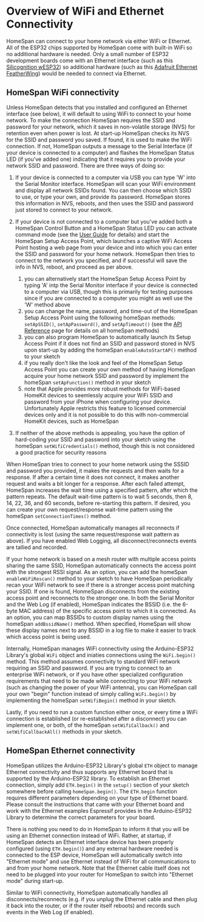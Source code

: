 # Overview of WiFi and Ethernet Connectivity

HomeSpan can connect to your home network via either WiFi or Ethernet. All of the ESP32 chips supported by HomeSpan come with built-in WiFi so no additional hardware is needed. Only a small number of ESP32 development boards come with an Ethernet interface (such as this [Silicognition wESP32](https://wesp32.com)) so additional hardware (such as this [Adafruit Ethernet FeatherWing](https://www.adafruit.com/product/3201)) would be needed to connect via Ethernet.

## HomeSpan WiFi connectivity

Unless HomeSpan detects that you installed and configured an Ethernet interface (see below), it will default to using WiFi to connect to your home network.  To make the connection HomeSpan requires the SSID and password for your network, which it saves in non-volatile storage (NVS) for retention even when power is lost.  At start-up HomeSpan checks its NVS for the SSID and password you saved.  If found, it is used to make the WiFi connection.  If not, HomeSpan outputs a message to the Serial Interface (if your device is connected to a computer) and flashes the HomeSpan Status LED (if you've added one) indicating that it requires you to provide your network SSID and password.  There are three ways of doing so:

1. If your device is connected to a computer via USB you can type 'W' into the Serial Monitor interface.  HomeSpan will scan your WiFi environment and display all network SSIDs found.  You can then choose which SSID to use, or type your own, and provide its password.  HomeSpan stores this information in NVS, reboots, and then uses the SSID and password just stored to connect to your network.

1. If your device is not connected to a computer but you've added both a HomeSpan Control Button and a HomeSpan Status LED you can activate command mode (see the [User Guide](UserGuide.md) for details) and start the HomeSpan Setup Access Point, which launches a captive WiFi Access Point hosting a web page from your device and into which you can enter the SSID and password for your home network.  HomeSpan then tries to connect to the network you specified, and if successful will save the info in NVS, reboot, and proceed as per above.   
    1. you can alternatively start the HomeSpan Setup Access Point by typing 'A' intp the Serial Monitor interface if your device is connected to a computer via USB, though this is primarily for testing purposes since if you are connected to a computer you might as well use the 'W' method above
    1. you can change the name, password, and time-out of the HomeSpan Setup Access Point using the following homeSpan methods: `setApSSID()`, `setApPassword()`, and `setApTimeout()` (see the [API Reference](Reference.md) page for details on all homeSpan methods)
    1. you can also program HomeSpan to automatically launch its Setup Access Point if it does not find an SSID and password stored in NVS upon start-up by adding the homeSpan `enableAutoStartAP()` method to your sketch
    1. if you really don't like the look and feel of the HomeSpan Setup Access Point you can create your own method of having HomeSpan acquire your home network SSID and password by implement the homeSpan `setApFunction()` method in your sketch
    1. note that Apple provides more robust methods for WiFi-based HomeKit devices to seemlessly acquire your WiFi SSID and password from your iPhone when configuring your device.  Unfortunately Apple restricts this feature to licensed commercial devices only and it is not possible to do this with non-commercial HomeKit devices, such as HomeSpan
    
1. If neither of the above methods is appealing, you have the option of hard-coding your SSID and password into your sketch using the homeSpan `setWifiCredentials()` method, though this is not considered a good practice for security reasons

When HomeSpan tries to connect to your home network using the SSSID and password you provided, it makes the requests and then waits for a response.  If after a certain time it does not connect, it makes another request and waits a bit longer for a response.  After each failed attempt, HomeSpan increases the wait time using a specified pattern, after which the pattern repeats.  The default wait-time pattern is to wait 5 seconds, then 8, 14, 22, 36, and 60 seconds, before re-starting this pattern.  If desired, you can create your own request/response wait-time pattern using the homeSpan `setConnectionTimes()` method.

Once connected, HomeSpan automatically manages all reconnects if connectivity is lost (using the same request/response wait pattern as above).  If you have enabled Web Logging, all disconnect/reconnects events are tallied and recorded.

If your home network is based on a mesh router with multiple access points sharing the same SSID, HomeSpan automatically connects the access point with the strongest RSSI signal.  As an option, you can add the homeSpan `enableWiFiRescan()` method to your sketch to have HomeSpan periodically recan your WiFi network to see if there is a stronger access point matching your SSID.  If one is found, HonmeSpan disconnects from the existing access point and reconnects to the stronger one.  In both the Serial Monitor and the Web Log (if enabled), HomeSpan indicates the BSSID (i.e. the 6-byte MAC address) of the specific access point to which it is connected.  As an option, you can map BSSIDs to custom display names using the homeSpan `addBssidName()` method.  When specified, HomeSpan will show these display names next to any BSSID in a log file to make it easier to track which access point is being used.

Internally, HomeSpan manages WiFi connectivity using the Arduino-ESP32 Library's global `WiFi` object and iniaties connections using the `WiFi.begin()` method.  This method assumes connectivity to standard WiFi network requiring an SSID and password.  If you are trying to connect to an enterprise WiFi network, or if you have other specialized configuration requirements that need to be made while connecting to your WiFi network (such as changing the power of your WiFi antenna), you can HomeSpan call your own "begin" function instead of simply calling `WiFi.begin()` by implementing the homeSpan `setWifiBegin()` method in your sketch.

Lastly, if you need to run a custom function either once, or every time a WiFi connection is established (or re-established after a disconnect) you can implement one, or both, of the homeSpan `setWifiCallback()` and `setWifiCallbackAll()` methods in your sketch.

## HomeSpan Ethernet connectivity

HomeSpan utilizes the Arduino-ESP32 Library's global `ETH` object to manage Ethernet connectivity and thus supports any Ethernet board that is supported by the Arduino-ESP32 library.  To establish an Ethernet connection, simply add `ETH.begin()` in the `setup()` section of your sketch somewhere before calling `homeSpan.begin()`.  The `ETH.begin` function requires different parameters depending on your type of Ethernet board.  Please consult the instructions that came with your Ethernet board and work with the Ethernet examples Espressif provides in the Arduino-ESP32 Library to determine the correct parameters for your board.

There is nothing you need to do in HomeSpan to inform it that you will be using an Ethernet connection instead of WiFi.  Rather, at startup, if HomeSpan detects an Ethernet interface device has been properly configured (using `ETH.begin()`) and any external hardware needed is connected to the ESP device, HomeSpan will automatically switch into "Ethernet mode" and use Ethernet instead of WiFi for all communications to and from your home network.  Note that the Ethernet cable itself does not need to be plugged into your router for HomeSpan to switch into "Ethernet mode" during start-up.

Similar to WiFi connectivity, HomeSpan automatically handles all disconnects/reconnects (e.g. if you unplug the Ethernet cable and then plug it back into the router, or if the router itself reboots) and records such events in the Web Log (if enabled). 

